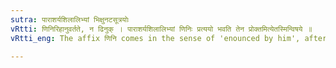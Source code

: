 ```yaml
---
sutra: पाराशर्यशिलालिभ्यां भिक्षुनटसूत्रयोः
vRtti: णिनिरिहानुवर्तते, न ढिनुक् । पाराशर्यशिलालिभ्यां णिनिः प्रत्ययो भवति तेन प्रोक्तमित्येतस्मिन्विषये ॥
vRtti_eng: The affix णिनि comes in the sense of 'enounced by him', after the words _Parasarya_ and _Silalin_, the works enounced being _Bhikshu_-_Sutra_ and _Nata_-_Sutra_ respectively.

---
```

